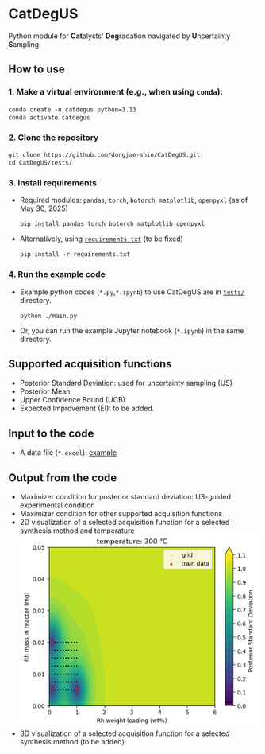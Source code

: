 # CatDegUS
Python module for **Cat**alysts' **Deg**radation navigated by **U**ncertainty **S**ampling

## How to use
### 1. Make a virtual environment (e.g., when using `conda`):
```
conda create -n catdegus python=3.13
conda activate catdegus
```
### 2. Clone the repository
```
git clone https://github.com/dongjae-shin/CatDegUS.git
cd CatDegUS/tests/
```

### 3. Install requirements
* Required modules: `pandas`, `torch`, `botorch`, `matplotlib`, `openpyxl` (as of May 30, 2025)
  ```
  pip install pandas torch botorch matplotlib openpyxl
  ```
* Alternatively, using [`requirements.txt`](https://github.com/dongjae-shin/CatDegUS/blob/main/requirements.txt) (to be fixed)
  ```
  pip install -r requirements.txt
  ```
  
### 4. Run the example code
* Example python codes (`*.py`,`*.ipynb`) to use CatDegUS are in [`tests/`](https://github.com/dongjae-shin/CatDegUS/blob/main/tests/) directory.
  ```
  python ./main.py
  ```
* Or, you can run the example Jupyter notebook (`*.ipynb`) in the same directory.

## Supported acquisition functions
* Posterior Standard Deviation: used for uncertainty sampling (US)
* Posterior Mean
* Upper Confidence Bound (UCB)
* Expected Improvement (EI): to be added.

## Input to the code
* A data file (`*.excel`): [example](https://github.com/dongjae-shin/CatDegUS/blob/main/tests/20250228_sheet_for_ML_unique.xlsx)

## Output from the code
* Maximizer condition for posterior standard deviation: US-guided experimental condition
* Maximizer condition for other supported acquisition functions
* 2D visualization of a selected acquisition function for a selected synthesis method and temperature
  <div align="center">
    <img src="img.png" alt="img">
  </div>
* 3D visualization of a selected acquisition function for a selected synthesis method (to be added)
  
